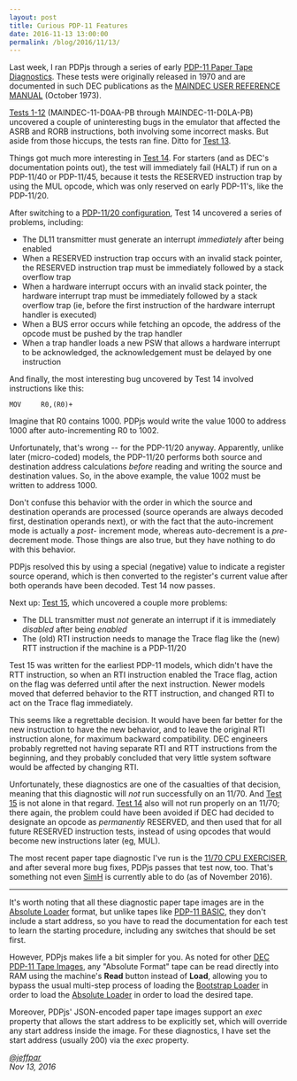 ```yaml
---
layout: post
title: Curious PDP-11 Features
date: 2016-11-13 13:00:00
permalink: /blog/2016/11/13/
---
```


Last week, I ran PDPjs through a series of early [PDP-11 Paper Tape Diagnostics](/apps/pdp11/tapes/diags/).
These tests were originally released in 1970 and are documented in such DEC publications as the
[MAINDEC USER REFERENCE MANUAL](https://1drv.ms/b/s!ArcO_mFRe1Z9gp4RIs4XFo4GvOtA6Q)
(October 1973).

[Tests 1-12](/apps/pdp11/tapes/diags/#tests-1-12) (MAINDEC-11-D0AA-PB through MAINDEC-11-D0LA-PB)
uncovered a couple of uninteresting bugs in the emulator that affected the ASRB and RORB instructions, both involving some
incorrect masks.  But aside from those hiccups, the tests ran fine.  Ditto for [Test 13](/apps/pdp11/tapes/diags/#test-13).

Things got much more interesting in [Test 14](/apps/pdp11/tapes/diags/#test-14).  For starters (and as DEC's documentation
points out), the test will immediately fail (HALT) if run on a PDP-11/40 or PDP-11/45, because it tests the RESERVED
instruction trap by using the MUL opcode, which was only reserved on early PDP-11's, like the PDP-11/20.

After switching to a [PDP-11/20 configuration](/devices/pdp11/machine/1120/panel/debugger/), Test 14 uncovered a series of
problems, including:

- The DL11 transmitter must generate an interrupt *immediately* after being enabled
- When a RESERVED instruction trap occurs with an invalid stack pointer, the RESERVED instruction trap must be immediately
followed by a stack overflow trap
- When a hardware interrupt occurs with an invalid stack pointer, the hardware interrupt trap must be immediately followed
by a stack overflow trap (ie, before the first instruction of the hardware interrupt handler is executed)
- When a BUS error occurs while fetching an opcode, the address of the opcode must be pushed by the trap handler
- When a trap handler loads a new PSW that allows a hardware interrupt to be acknowledged, the acknowledgement must be delayed
by one instruction

And finally, the most interesting bug uncovered by Test 14 involved instructions like this:

	MOV     R0,(R0)+

Imagine that R0 contains 1000.  PDPjs would write the value 1000 to address 1000 after auto-incrementing R0 to
1002.

Unfortunately, that's wrong -- for the PDP-11/20 anyway.  Apparently, unlike later (micro-coded) models, the
PDP-11/20 performs both source and destination address calculations *before* reading and writing the source and
destination values.  So, in the above example, the value 1002 must be written to address 1000.

Don't confuse this behavior with the order in which the source and destination operands are processed (source operands
are always decoded first, destination operands next), or with the fact that the auto-increment mode is actually a *post*-
increment mode, whereas auto-decrement is a *pre*-decrement mode.  Those things are also true, but they have nothing to do
with this behavior.

PDPjs resolved this by using a special (negative) value to indicate a register source operand, which is then converted
to the register's current value after both operands have been decoded.  Test 14 now passes.

Next up: [Test 15](/apps/pdp11/tapes/diags/#test-15), which uncovered a couple more problems:

- The DLL transmitter must *not* generate an interrupt if it is immediately *disabled* after being *enabled*
- The (old) RTI instruction needs to manage the Trace flag like the (new) RTT instruction if the machine is a PDP-11/20

Test 15 was written for the earliest PDP-11 models, which didn't have the RTT instruction, so when an RTI instruction
enabled the Trace flag, action on the flag was deferred until after the next instruction.  Newer models moved that deferred
behavior to the RTT instruction, and changed RTI to act on the Trace flag immediately.

This seems like a regrettable decision.  It would have been far better for the new instruction to have the new behavior,
and to leave the original RTI instruction alone, for maximum backward compatibility.  DEC engineers probably regretted not
having separate RTI and RTT instructions from the beginning, and they probably concluded that very little system software
would be affected by changing RTI.

Unfortunately, these diagnostics are one of the casualties of that decision, meaning that this diagnostic will *not* run
successfully on an 11/70.  And [Test 15](/apps/pdp11/tapes/diags/#test-15) is not alone in that regard.
[Test 14](/apps/pdp11/tapes/diags/#test-14) also will not run properly on an 11/70; there again, the problem could have been
avoided if DEC had decided to designate an opcode as *permanently* RESERVED, and then used that for all future RESERVED
instruction tests, instead of using opcodes that would become new instructions later (eg, MUL).

The most recent paper tape diagnostic I've run is the [11/70 CPU EXERCISER](/apps/pdp11/tapes/diags/#md-11-1170-cpu-exerciser),
and after several more bug fixes, PDPjs passes that test now, too.  That's something not even
[SimH](https://github.com/simh/simh) is currently able to do (as of November 2016).

---

It's worth noting that all these diagnostic paper tape images are in the [Absolute Loader](/apps/pdp11/tapes/absloader/) format,
but unlike tapes like [PDP-11 BASIC](/apps/pdp11/tapes/basic/), they don't include a start address, so you have to read the
documentation for each test to learn the starting procedure, including any switches that should be set first.

However, PDPjs makes life a bit simpler for you.  As noted for other [DEC PDP-11 Tape Images](/apps/pdp11/tapes/), any
"Absolute Format" tape can be read directly into RAM using the machine's **Read** button instead of **Load**, allowing you
to bypass the usual multi-step process of loading the [Bootstrap Loader](/apps/pdp11/boot/bootstrap/) in order to load the
[Absolute Loader](/apps/pdp11/tapes/absloader/) in order to load the desired tape.

Moreover, PDPjs' JSON-encoded paper tape images support an *exec* property that allows the start address to be explicitly
set, which will override any start address inside the image.  For these diagnostics, I have set the start address (usually 200)
via the *exec* property.

*[@jeffpar](https://jeffpar.com)*  
*Nov 13, 2016*

